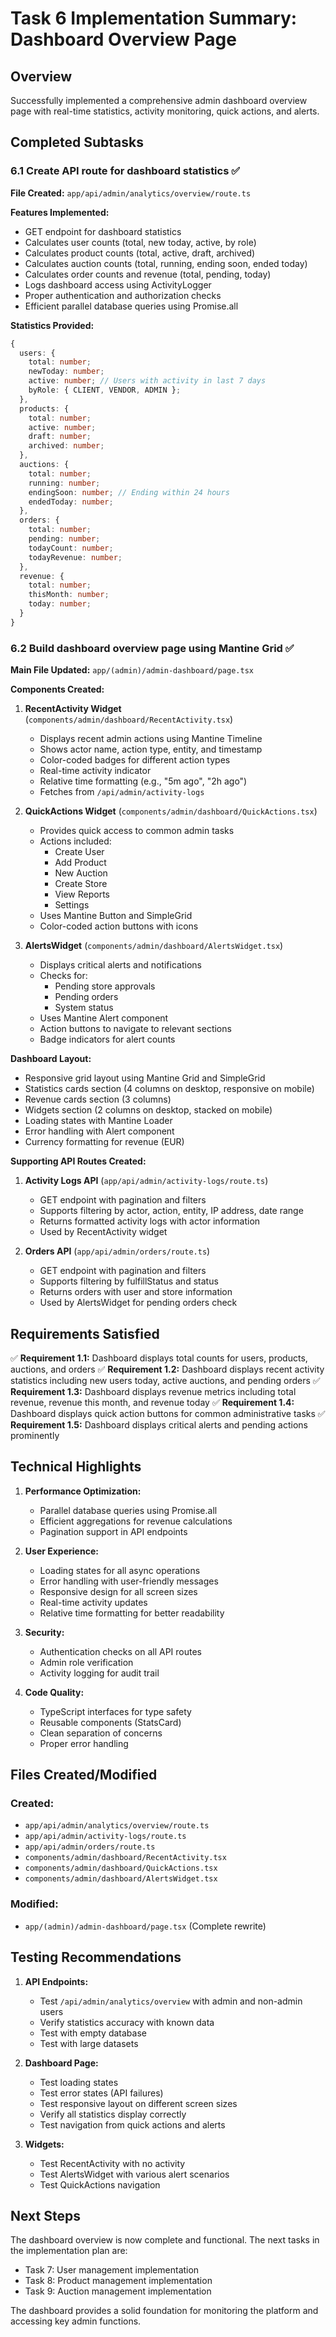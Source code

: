 # Task 6 Implementation Summary: Dashboard Overview Page

## Overview
Successfully implemented a comprehensive admin dashboard overview page with real-time statistics, activity monitoring, quick actions, and alerts.

## Completed Subtasks

### 6.1 Create API route for dashboard statistics ✅

**File Created:** `app/api/admin/analytics/overview/route.ts`

**Features Implemented:**
- GET endpoint for dashboard statistics
- Calculates user counts (total, new today, active, by role)
- Calculates product counts (total, active, draft, archived)
- Calculates auction counts (total, running, ending soon, ended today)
- Calculates order counts and revenue (total, pending, today)
- Logs dashboard access using ActivityLogger
- Proper authentication and authorization checks
- Efficient parallel database queries using Promise.all

**Statistics Provided:**
```typescript
{
  users: {
    total: number;
    newToday: number;
    active: number; // Users with activity in last 7 days
    byRole: { CLIENT, VENDOR, ADMIN };
  },
  products: {
    total: number;
    active: number;
    draft: number;
    archived: number;
  },
  auctions: {
    total: number;
    running: number;
    endingSoon: number; // Ending within 24 hours
    endedToday: number;
  },
  orders: {
    total: number;
    pending: number;
    todayCount: number;
    todayRevenue: number;
  },
  revenue: {
    total: number;
    thisMonth: number;
    today: number;
  }
}
```

### 6.2 Build dashboard overview page using Mantine Grid ✅

**Main File Updated:** `app/(admin)/admin-dashboard/page.tsx`

**Components Created:**

1. **RecentActivity Widget** (`components/admin/dashboard/RecentActivity.tsx`)
   - Displays recent admin actions using Mantine Timeline
   - Shows actor name, action type, entity, and timestamp
   - Color-coded badges for different action types
   - Real-time activity indicator
   - Relative time formatting (e.g., "5m ago", "2h ago")
   - Fetches from `/api/admin/activity-logs`

2. **QuickActions Widget** (`components/admin/dashboard/QuickActions.tsx`)
   - Provides quick access to common admin tasks
   - Actions included:
     - Create User
     - Add Product
     - New Auction
     - Create Store
     - View Reports
     - Settings
   - Uses Mantine Button and SimpleGrid
   - Color-coded action buttons with icons

3. **AlertsWidget** (`components/admin/dashboard/AlertsWidget.tsx`)
   - Displays critical alerts and notifications
   - Checks for:
     - Pending store approvals
     - Pending orders
     - System status
   - Uses Mantine Alert component
   - Action buttons to navigate to relevant sections
   - Badge indicators for alert counts

**Dashboard Layout:**
- Responsive grid layout using Mantine Grid and SimpleGrid
- Statistics cards section (4 columns on desktop, responsive on mobile)
- Revenue cards section (3 columns)
- Widgets section (2 columns on desktop, stacked on mobile)
- Loading states with Mantine Loader
- Error handling with Alert component
- Currency formatting for revenue (EUR)

**Supporting API Routes Created:**

1. **Activity Logs API** (`app/api/admin/activity-logs/route.ts`)
   - GET endpoint with pagination and filters
   - Supports filtering by actor, action, entity, IP address, date range
   - Returns formatted activity logs with actor information
   - Used by RecentActivity widget

2. **Orders API** (`app/api/admin/orders/route.ts`)
   - GET endpoint with pagination and filters
   - Supports filtering by fulfillStatus and status
   - Returns orders with user and store information
   - Used by AlertsWidget for pending orders check

## Requirements Satisfied

✅ **Requirement 1.1:** Dashboard displays total counts for users, products, auctions, and orders
✅ **Requirement 1.2:** Dashboard displays recent activity statistics including new users today, active auctions, and pending orders
✅ **Requirement 1.3:** Dashboard displays revenue metrics including total revenue, revenue this month, and revenue today
✅ **Requirement 1.4:** Dashboard displays quick action buttons for common administrative tasks
✅ **Requirement 1.5:** Dashboard displays critical alerts and pending actions prominently

## Technical Highlights

1. **Performance Optimization:**
   - Parallel database queries using Promise.all
   - Efficient aggregations for revenue calculations
   - Pagination support in API endpoints

2. **User Experience:**
   - Loading states for all async operations
   - Error handling with user-friendly messages
   - Responsive design for all screen sizes
   - Real-time activity updates
   - Relative time formatting for better readability

3. **Security:**
   - Authentication checks on all API routes
   - Admin role verification
   - Activity logging for audit trail

4. **Code Quality:**
   - TypeScript interfaces for type safety
   - Reusable components (StatsCard)
   - Clean separation of concerns
   - Proper error handling

## Files Created/Modified

### Created:
- `app/api/admin/analytics/overview/route.ts`
- `app/api/admin/activity-logs/route.ts`
- `app/api/admin/orders/route.ts`
- `components/admin/dashboard/RecentActivity.tsx`
- `components/admin/dashboard/QuickActions.tsx`
- `components/admin/dashboard/AlertsWidget.tsx`

### Modified:
- `app/(admin)/admin-dashboard/page.tsx` (Complete rewrite)

## Testing Recommendations

1. **API Endpoints:**
   - Test `/api/admin/analytics/overview` with admin and non-admin users
   - Verify statistics accuracy with known data
   - Test with empty database
   - Test with large datasets

2. **Dashboard Page:**
   - Test loading states
   - Test error states (API failures)
   - Test responsive layout on different screen sizes
   - Verify all statistics display correctly
   - Test navigation from quick actions and alerts

3. **Widgets:**
   - Test RecentActivity with no activity
   - Test AlertsWidget with various alert scenarios
   - Test QuickActions navigation

## Next Steps

The dashboard overview is now complete and functional. The next tasks in the implementation plan are:

- Task 7: User management implementation
- Task 8: Product management implementation
- Task 9: Auction management implementation

The dashboard provides a solid foundation for monitoring the platform and accessing key admin functions.
